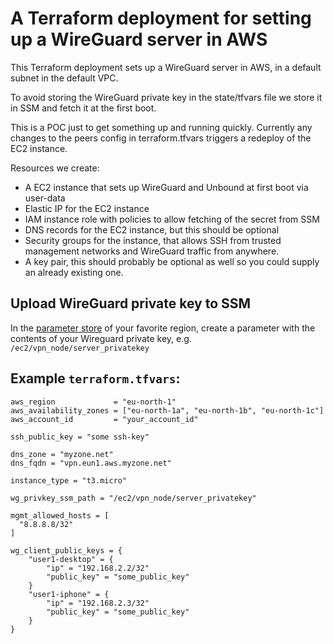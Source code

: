 # A Terraform deployment for setting up a WireGuard server in AWS
This Terraform deployment sets up a WireGuard server in AWS, in a default subnet in the default VPC.

To avoid storing the WireGuard private key in the state/tfvars file we store it in SSM and fetch it at the first boot.

This is a POC just to get something up and running quickly. Currently any changes to the peers config in terraform.tfvars triggers a redeploy of the EC2 instance.

Resources we create:
- A EC2 instance that sets up WireGuard and Unbound at first boot via user-data
- Elastic IP for the EC2 instance
- IAM instance role with policies to allow fetching of the secret from SSM
- DNS records for the EC2 instance, but this should be optional
- Security groups for the instance, that allows SSH from trusted management networks and WireGuard traffic from anywhere.
- A key pair, this should probably be optional as well so you could supply an already existing one.


## Upload WireGuard private key to SSM
In the [parameter store](https://eu-west-1.console.aws.amazon.com/systems-manager/parameters?region=eu-west-1) of your favorite region, create a parameter with the contents of your Wireguard private key, e.g. `/ec2/vpn_node/server_privatekey`


## Example `terraform.tfvars`:
```
aws_region             = "eu-north-1"
aws_availability_zones = ["eu-north-1a", "eu-north-1b", "eu-north-1c"]
aws_account_id         = "your_account_id"

ssh_public_key = "some ssh-key"

dns_zone = "myzone.net"
dns_fqdn = "vpn.eun1.aws.myzone.net"

instance_type = "t3.micro"

wg_privkey_ssm_path = "/ec2/vpn_node/server_privatekey"

mgmt_allowed_hosts = [
  "8.8.8.8/32"
]

wg_client_public_keys = {
    "user1-desktop" = {
        "ip" = "192.168.2.2/32"
        "public_key" = "some_public_key"
    }
    "user1-iphone" = {
        "ip" = "192.168.2.3/32"
        "public_key" = "some_public_key"
    }
}
```
